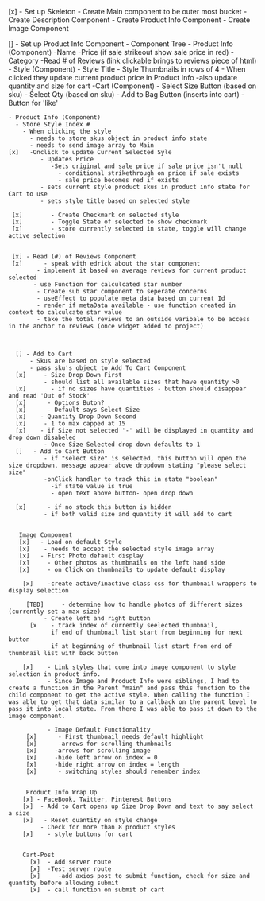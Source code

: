 [x] - Set up Skeleton
      - Create Main component to be outer most bucket
          - Create Description Component
          - Create Product Info Component
          - Create Image Component

[] - Set up Product Info Component
    - Component Tree
      - Product Info (Component)
        -Name
        -Price (if sale strikeout show sale price in red)
        -Category
        -Read # of Reviews (link clickable brings to reviews piece of html)
      - Style (Component)
        - Style Title
          - Style Thumbnails in rows of 4
            - When clicked they update current product price in Product Info
            -also update quantity and size for cart
      -Cart (Component)
        - Select Size Button (based on sku)
        - Select Qty (based on sku)
        - Add to Bag Button (inserts into cart)
        - Button for 'like'

    - Product Info (Component)
      - Store Style Index #
        - When clicking the style
          - needs to store skus object in product info state
          - needs to send image array to Main
    [x]   -Onclick to update Current Selected Syle
             - Updates Price
                -Sets original and sale price if sale price isn't null
                  - conditional strikethrough on price if sale exists
                  - sale price becomes red if exists
             - sets current style product skus in product info state for Cart to use
             - sets style title based on selected style

     [x]        - Create Checkmark on selected style
     [x]        - Toggle State of selected to show checkmark
     [x]        - store currently selected in state, toggle will change active selection


     [x] - Read (#) of Reviews Component
     [x]      - speak with edrick about the star component
            - implement it based on average reviews for current product selected
           - use Function for calculcated star number
            - Create sub star component to seperate concerns
            - useEffect to populate meta data based on current Id
            - render if metaData available - use function created in context to calculcate star value
            - take the total reviews to an outside varibale to be access in the anchor to reviews (once widget added to project)



      [] - Add to Cart
          - Skus are based on style selected
          - pass sku's object to Add To Cart Component
      [x]     - Size Drop Down First
              - should list all available sizes that have quantity >0
      [x]       - if no sizes have quantities - button should disappear and read 'Out of Stock'
      [x]      - Options Buton?
      [x]      - Default says Select Size
      [x]    - Quantity Drop Down Second
      [x]     - 1 to max capped at 15
      [x]    - if Size not selected '-' will be displayed in quantity and drop down disabeled
              - Once Size Selected drop down defaults to 1
      []   - Add to Cart Button
              - if "select size" is selected, this button will open the size dropdown, message appear above dropdown stating "please select size"
              -onClick handler to track this in state "boolean"
                -if state value is true
                - open text above button- open drop down

      [x]      - if no stock this button is hidden
              - if both valid size and quantity it will add to cart


       Image Component
       [x]   - Load on default Style
       [x]    - needs to accept the selected style image array
       [x]   - First Photo default display
       [x]     - Other photos as thumbnails on the left hand side
       [x]     - on Click on thumbnails to update default display

        [x]    -create active/inactive class css for thumbnail wrappers to display selection

         [TBD]     - determine how to handle photos of different sizes (currently set a max size)
              - Create left and right button
          [x    - track index of currently seelected thumbnail,
                if end of thumbnail list start from beginning for next button
                if at beginning of thumbnail list start from end of thumbnail list with back button

        [x]    - Link styles that come into image component to style selection in product info.
               - Since Image and Product Info were siblings, I had to create a function in the Parent "main" and pass this function to the child component to get the active style. When calling the function I was able to get that data similar to a callback on the parent level to pass it into local state. From there I was able to pass it down to the image component.

               - Image Default Functionality
         [x]      - First thumbnail needs default highlight
         [x]      -arrows for scrolling thumbnails
         [x]     -arrows for scrolling image
         [x]     -hide left arrow on index = 0
         [x]     -hide right arrow on index = length
         [x]      - switching styles should remember index


         Product Info Wrap Up
        [x] - FaceBook, Twitter, Pinterest Buttons
        [x]  - Add to Cart opens up Size Drop Down and text to say select a size
        [x]   - Reset quantity on style change
             - Check for more than 8 product styles
        [x]    - style buttons for cart


        Cart-Post
          [x]  - Add server route
          [x]  -Test server route
          [x]     -add axios post to submit function, check for size and quantity before allowing submit
          [x]  - call function on submit of cart
